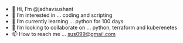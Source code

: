 - 👋 Hi, I’m @jadhavsushant
- 👀 I’m interested in ... coding and scripting
- 🌱 I’m currently learning ... python for 100 days
- 💞️ I’m looking to collaborate on ... python, terraform and kuberenetes
- 📫 How to reach me ... sus099@gmail.com

<!---
jadhavsushant/jadhavsushant is a ✨ special ✨ repository because its `README.md` (this file) appears on your GitHub profile.
You can click the Preview link to take a look at your changes.
--->
